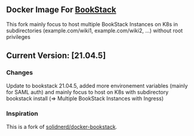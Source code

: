## Docker Image For [BookStack](https://github.com/ssddanbrown/BookStack)

This fork mainly focus to host multiple BookStack Instances on K8s in subdirectories (example.com/wiki1, example.com/wiki2, ...) without root privileges

## Current Version: [21.04.5]

### Changes

Update to bookstack 21.04.5, added more environement variables (mainly for SAML auth) and mainly focus to host on K8s with subdirectory bookstack install (=> Multiple BookStack Instances with Ingress)

### Inspiration

This is a fork of [solidnerd/docker-bookstack](https://github.com/solidnerd/docker-bookstack).
